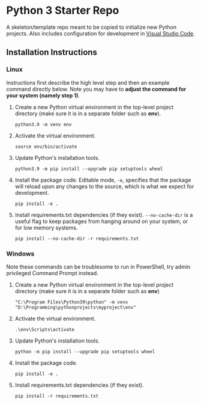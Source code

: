 # Python 3 Starter Repo
A skeleton/template repo meant to be copied to initialize new Python projects. Also includes configuration for development in [Visual Studio Code](https://code.visualstudio.com/).

## Installation Instructions
### Linux
Instructions first describe the high level step and then an example command directly below. Note you may have to **adjust the command for your system (namely step 1)**.

1. Create a new Python virtual environment in the top-level project directory (make sure it is in a separate folder such as **env**).

    `python3.9 -m venv env`

2. Activate the virtual environment.

    `source env/bin/activate`

3. Update Python's installation tools.

    `python3.9 -m pip install --upgrade pip setuptools wheel`

4. Install the package code. Editable mode, `-e`, specifies that the package will reload upon any changes to the source, which is what we expect for development.

    `pip install -e .`

5. Install requirements.txt dependencies (if they exist). `--no-cache-dir` is a useful flag to keep packages from hanging around on your system, or for low memory systems.

    `pip install --no-cache-dir -r requirements.txt`


### Windows
Note these commands can be troublesome to run in PowerShell, try admin privileged Command Prompt instead.
1. Create a new Python virtual environment in the top-level project directory (make sure it is in a separate folder such as **env**)

    `"C:\Program Files\Python39\python" -m venv "D:\Programming\pythonprojects\myproject\env"`

2. Activate the virtual environment.

    `.\env\Scripts\activate`

3. Update Python's installation tools.

    `python -m pip install --upgrade pip setuptools wheel`

4. Install the package code.

    `pip install -e .`

5. Install requirements.txt dependencies (if they exist).

    `pip install -r requirements.txt`
